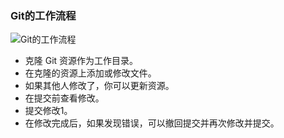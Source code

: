 ### Git的工作流程

![Git的工作流程](https://user-gold-cdn.xitu.io/2018/3/31/1627a0d523313449?imageView2/0/w/1280/h/960/format/webp/ignore-error/1)

* 克隆 Git 资源作为工作目录。
* 在克隆的资源上添加或修改文件。
* 如果其他人修改了，你可以更新资源。
* 在提交前查看修改。
* 提交修改1。
* 在修改完成后，如果发现错误，可以撤回提交并再次修改并提交。
